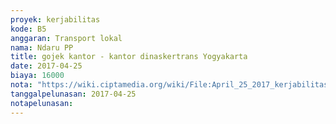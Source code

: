 ```yaml
---
proyek: kerjabilitas
kode: B5
anggaran: Transport lokal
nama: Ndaru PP
title: gojek kantor - kantor dinaskertrans Yogyakarta
date: 2017-04-25
biaya: 16000
nota: "https://wiki.ciptamedia.org/wiki/File:April_25_2017_kerjabilitas_B5_gojek_kantor_ke_disnaker_ndaru.jpg"
tanggalpelunasan: 2017-04-25
notapelunasan:
---
```

